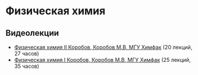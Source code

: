 # Физическая химия

## Видеолекции

* [Физическая химия II Коробов, Коробов М.В, МГУ Химфак](https://teach-in.ru/course/physical-chemistry-p2) (20 лекций, 27 часов)
* [Физическая химия I Коробов, Коробов М.В, МГУ Химфак](https://teach-in.ru/course/physical-chemistry-part-1) (25 лекций, 35 часов)


